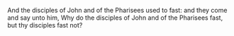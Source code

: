 And the disciples of John and of the Pharisees used to fast: and they come and say unto him, Why do the disciples of John and of the Pharisees fast, but thy disciples fast not?
